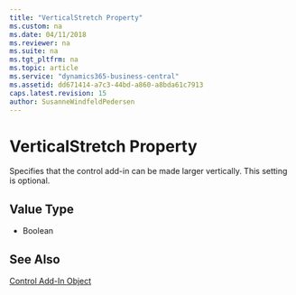 ```yaml
---
title: "VerticalStretch Property"
ms.custom: na
ms.date: 04/11/2018
ms.reviewer: na
ms.suite: na
ms.tgt_pltfrm: na
ms.topic: article
ms.service: "dynamics365-business-central"
ms.assetid: dd671414-a7c3-44bd-a860-a8bda61c7913
caps.latest.revision: 15
author: SusanneWindfeldPedersen
---
```


 

# VerticalStretch Property

Specifies that the control add-in can be made larger vertically. This setting is optional.
  
## Value Type 
  
-   Boolean 
  

## See Also  
[Control Add-In Object](../devenv-control-addin-object.md)   
 